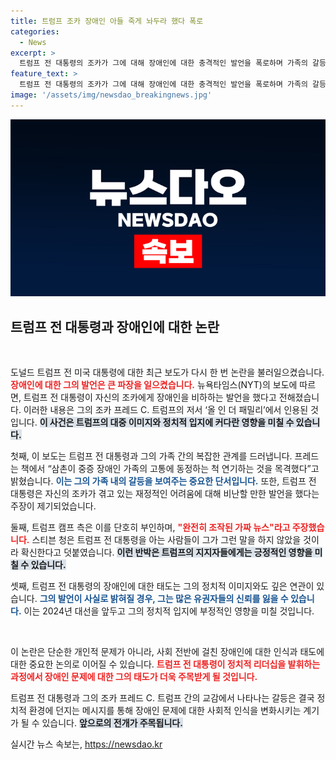 ```yaml
---
title: 트럼프 조카 장애인 아들 죽게 놔두라 했다 폭로
categories:
  - News
excerpt: >
  트럼프 전 대통령의 조카가 그에 대해 장애인에 대한 충격적인 발언을 폭로하며 가족의 갈등을 드러냈습니다. 이를 두고 트럼프 캠프는 가짜 뉴스라고 반박했는데, 과연 진실은 무엇일까요?
feature_text: >
  트럼프 전 대통령의 조카가 그에 대해 장애인에 대한 충격적인 발언을 폭로하며 가족의 갈등을 드러냈습니다. 이를 두고 트럼프 캠프는 가짜 뉴스라고 반박했는데, 과연 진실은 무엇일까요?
image: '/assets/img/newsdao_breakingnews.jpg'
---
```


<p><img src="/assets/img/newsdao_breakingnews.jpg" alt="bookingtag 속보" /></p>

<h2 data-ke-size="size26">트럼프 전 대통령과 장애인에 대한 논란</h2>

<p data-ke-size="size16">&nbsp;</p>

<p>도널드 트럼프 전 미국 대통령에 대한 최근 보도가 다시 한 번 논란을 불러일으켰습니다. <b><span style="color: #ee2323;">장애인에 대한 그의 발언은 큰 파장을 일으켰습니다.</span></b> 뉴욕타임스(NYT)의 보도에 따르면, 트럼프 전 대통령이 자신의 조카에게 장애인을 비하하는 발언을 했다고 전해졌습니다. 이러한 내용은 그의 조카 프레드 C. 트럼프의 저서 ‘올 인 더 패밀리’에서 인용된 것입니다. <b><span style="background-color: #21538527;">이 사건은 트럼프의 대중 이미지와 정치적 입지에 커다란 영향을 미칠 수 있습니다.</span></b></p>

<p>첫째, 이 보도는 트럼프 전 대통령과 그의 가족 간의 복잡한 관계를 드러냅니다. 프레드는 책에서 “삼촌이 중증 장애인 가족의 고통에 동정하는 척 연기하는 것을 목격했다”고 밝혔습니다. <b><span style="color: #1a5490;">이는 그의 가족 내의 갈등을 보여주는 중요한 단서입니다.</span></b> 또한, 트럼프 전 대통령은 자신의 조카가 겪고 있는 재정적인 어려움에 대해 비난할 만한 발언을 했다는 주장이 제기되었습니다.</p>

<p>둘째, 트럼프 캠프 측은 이를 단호히 부인하며, <b><span style="color: #ee2323;">"완전히 조작된 가짜 뉴스"라고 주장했습니다.</span></b> 스티븐 청은 트럼프 전 대통령을 아는 사람들이 그가 그런 말을 하지 않았을 것이라 확신한다고 덧붙였습니다. <b><span style="background-color: #21538527;">이런 반박은 트럼프의 지지자들에게는 긍정적인 영향을 미칠 수 있습니다.</span></b></p>

<p>셋째, 트럼프 전 대통령의 장애인에 대한 태도는 그의 정치적 이미지와도 깊은 연관이 있습니다. <b><span style="color: #1a5490;">그의 발언이 사실로 밝혀질 경우, 그는 많은 유권자들의 신뢰를 잃을 수 있습니다.</span></b> 이는 2024년 대선을 앞두고 그의 정치적 입지에 부정적인 영향을 미칠 것입니다.</p>

<p data-ke-size="size16">&nbsp;</p>

<p>이 논란은 단순한 개인적 문제가 아니라, 사회 전반에 걸친 장애인에 대한 인식과 태도에 대한 중요한 논의로 이어질 수 있습니다. <b><span style="color: #ee2323;">트럼프 전 대통령이 정치적 리더십을 발휘하는 과정에서 장애인 문제에 대한 그의 태도가 더욱 주목받게 될 것입니다.</span></b></p>

<p>트럼프 전 대통령과 그의 조카 프레드 C. 트럼프 간의 교감에서 나타나는 갈등은 결국 정치적 환경에 던지는 메시지를 통해 장애인 문제에 대한 사회적 인식을 변화시키는 계기가 될 수 있습니다. <b><span style="background-color: #21538527;">앞으로의 전개가 주목됩니다.</span></b></p>
실시간 뉴스 속보는, <a href="https://newsdao.kr" rel="dofollow">https://newsdao.kr</a>


